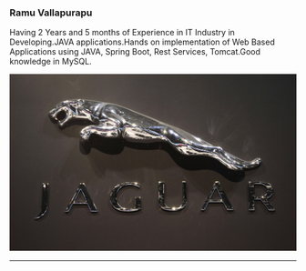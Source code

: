 ### Ramu Vallapurapu

Having 2 Years and 5 months  of Experience in IT Industry in Developing.JAVA applications.Hands on implementation of Web Based Applications using JAVA, Spring Boot, Rest Services, Tomcat.Good knowledge in  MySQL.

![Jaguar](images/jaguar.jpg)

---


 
 
